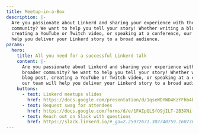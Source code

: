 ```yaml
---
title: Meetup-in-a-Box
description: |-
  Are you passionate about Linkerd and sharing your experience with the broader
  community? We want to help you tell your story! Whether writing a blog post,
  creating a YouTube or Twitch video, or speaking at a conference, our team will
  help you deliver your Linkerd story to a broad audience.
params:
  hero:
    title: All you need for a successful Linkerd talk
    content: |-
      Are you passionate about Linkerd and sharing your experience with the
      broader community? We want to help you tell your story! Whether writing a
      blog post, creating a YouTube or Twitch video, or speaking at a conference,
      our team will help you deliver your Linkerd story to a broad audience.
    buttons:
      - text: Linkerd meetups slides
        href: https://docs.google.com/presentation/d/1qseWDYWD4KzYFhb4bcp8WuDPYFVwB8sYeNnjCsgDUOw/edit#slide=id.g43a491cf2f_1_4
      - text: Request swag for attendees
        href: https://docs.google.com/forms/d/e/1FAIpQLSfO9jILT-2B3XNi-2IJvLEfPuhyf_Xxc_EqYl3dU8CgVtQCqQ/viewform
      - text: Reach out on Slack with questions
        href: https://slack.linkerd.io/#_ga=2.25972671.302740759.1607366630-1846635027.1607366630
---
```

